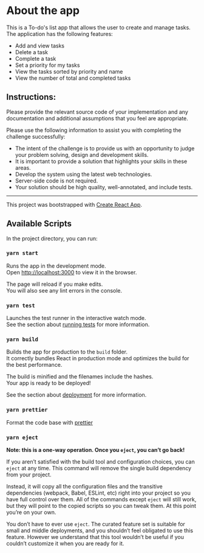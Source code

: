 # About the app

This is a To-do's list app that allows the user to create and manage tasks. The application has the following features:

- Add and view tasks
- Delete a task
- Complete a task
- Set a priority for my tasks
- View the tasks sorted by priority and name
- View the number of total and completed tasks

## Instructions:

Please provide the relevant source code of your implementation and any documentation and additional assumptions that you feel are appropriate.

Please use the following information to assist you with completing the challenge successfully:

- The intent of the challenge is to provide us with an opportunity to judge your problem solving, design and development skills.
- It is important to provide a solution that highlights your skills in these areas.
- Develop the system using the latest web technologies.
- Server-side code is not required.
- Your solution should be high quality, well-annotated, and include tests.

---

This project was bootstrapped with [Create React App](https://github.com/facebook/create-react-app).

## Available Scripts

In the project directory, you can run:

### `yarn start`

Runs the app in the development mode.\
Open [http://localhost:3000](http://localhost:3000) to view it in the browser.

The page will reload if you make edits.\
You will also see any lint errors in the console.

### `yarn test`

Launches the test runner in the interactive watch mode.\
See the section about [running tests](https://facebook.github.io/create-react-app/docs/running-tests) for more information.

### `yarn build`

Builds the app for production to the `build` folder.\
It correctly bundles React in production mode and optimizes the build for the best performance.

The build is minified and the filenames include the hashes.\
Your app is ready to be deployed!

See the section about [deployment](https://facebook.github.io/create-react-app/docs/deployment) for more information.

### `yarn prettier`

Format the code base with [prettier](https://prettier.io/)

### `yarn eject`

**Note: this is a one-way operation. Once you `eject`, you can’t go back!**

If you aren’t satisfied with the build tool and configuration choices, you can `eject` at any time. This command will remove the single build dependency from your project.

Instead, it will copy all the configuration files and the transitive dependencies (webpack, Babel, ESLint, etc) right into your project so you have full control over them. All of the commands except `eject` will still work, but they will point to the copied scripts so you can tweak them. At this point you’re on your own.

You don’t have to ever use `eject`. The curated feature set is suitable for small and middle deployments, and you shouldn’t feel obligated to use this feature. However we understand that this tool wouldn’t be useful if you couldn’t customize it when you are ready for it.
